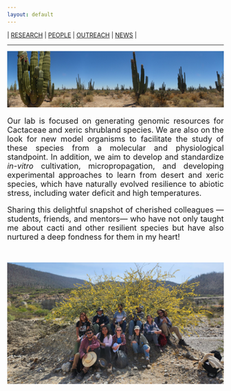 ```yaml
---
layout: default
---
```


| [RESEARCH](./research.html)       | [PEOPLE](./members.html)          |  [OUTREACH](./outreach.html) |  [NEWS](./news.html) |

* * *

![Pachycereus pringlei](./images/sonora.jpg)
<br>

<div style="text-align: justify"><p style="font-size: 18px">
Our lab is focused on generating genomic resources for Cactaceae and xeric shrubland species. We are also on the look for new model organisms to facilitate the study of these species from a molecular and physiological standpoint. In addition, we aim to develop and standardize <i>in-vitro</i> cultivation, micropropagation, and developing experimental approaches to learn from desert and xeric species, which have naturally evolved resilience to abiotic stress, including water deficit and high temperatures.</p>

<p style="font-size: 18px">Sharing this delightful snapshot of cherished colleagues —students, friends, and mentors— who have not only taught me about cacti and other resilient species but have also nurtured a deep fondness for them in my heart! </p>
</div>
<br>

![Pachycereus pringlei](/images/group.png)

